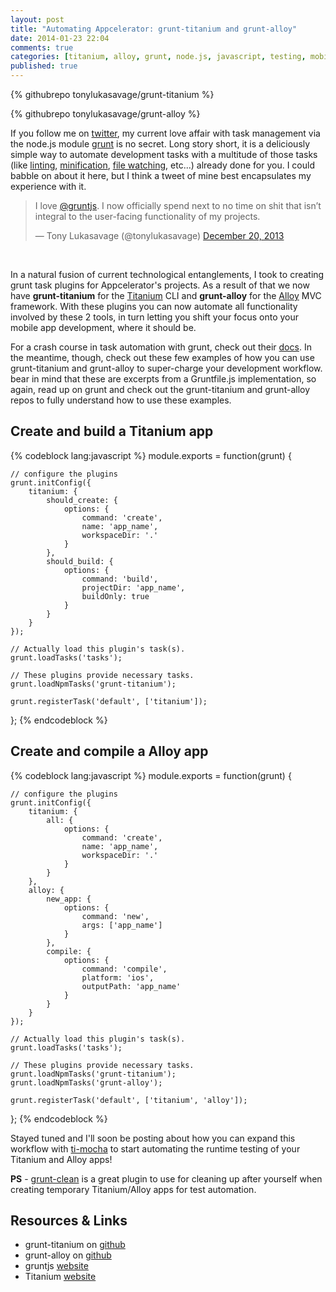 ```yaml
---
layout: post
title: "Automating Appcelerator: grunt-titanium and grunt-alloy"
date: 2014-01-23 22:04
comments: true
categories: [titanium, alloy, grunt, node.js, javascript, testing, mobile]
published: true
---
```


{% githubrepo tonylukasavage/grunt-titanium %}

{% githubrepo tonylukasavage/grunt-alloy %}

If you follow me on [twitter](https://twitter.com/tonylukasavage), my current love affair with task management via the node.js module [grunt](http://gruntjs.com/) is no secret. Long story short, it is a deliciously simple way to automate development tasks with a multitude of those tasks (like [linting](https://github.com/gruntjs/grunt-contrib-jshint), [minification](https://github.com/gruntjs/grunt-contrib-uglify), [file watching](https://npmjs.org/package/grunt-contrib-watch), etc...) already done for you. I could babble on about it here, but I think a tweet of mine best encapsulates my experience with it.<!-- more -->

<blockquote class="twitter-tweet" lang="en"><p>I love <a href="https://twitter.com/gruntjs">@gruntjs</a>. I now officially spend next to no time on shit that isn’t integral to the user-facing functionality of my projects.</p>&mdash; Tony Lukasavage (@tonylukasavage) <a href="https://twitter.com/tonylukasavage/statuses/414071952039772160">December 20, 2013</a></blockquote>
<script async src="//platform.twitter.com/widgets.js" charset="utf-8"></script><br>

In a natural fusion of current technological entanglements, I took to creating grunt task plugins for Appcelerator's projects. As a result of that we now have **grunt-titanium** for the [Titanium](https://npmjs.org/package/titanium) CLI and **grunt-alloy** for the [Alloy](https://npmjs.org/package/alloy) MVC framework. With these plugins you can now automate all functionality involved by these 2 tools, in turn letting you shift your focus onto your mobile app development, where it should be.

For a crash course in task automation with grunt, check out their [docs](http://gruntjs.com/getting-started). In the meantime, though, check out these few examples of how you can use grunt-titanium and grunt-alloy to super-charge your development workflow. bear in mind that these are excerpts from a Gruntfile.js implementation, so again, read up on grunt and check out the grunt-titanium and grunt-alloy repos to fully understand how to use these examples.

## Create and build a Titanium app

{% codeblock lang:javascript %}
module.exports = function(grunt) {

	// configure the plugins
	grunt.initConfig({
		titanium: {
			should_create: {
				options: {
					command: 'create',
					name: 'app_name',
					workspaceDir: '.'
				}
			},
			should_build: {
				options: {
					command: 'build',
					projectDir: 'app_name',
					buildOnly: true
				}
			}
		}
	});

	// Actually load this plugin's task(s).
	grunt.loadTasks('tasks');

	// These plugins provide necessary tasks.
	grunt.loadNpmTasks('grunt-titanium');

	grunt.registerTask('default', ['titanium']);
};
{% endcodeblock %}

## Create and compile a Alloy app

{% codeblock lang:javascript %}
module.exports = function(grunt) {

	// configure the plugins
	grunt.initConfig({
		titanium: {
			all: {
				options: {
					command: 'create',
					name: 'app_name',
					workspaceDir: '.'
				}
			}
		},
		alloy: {
			new_app: {
				options: {
					command: 'new',
					args: ['app_name']
				}
			},
			compile: {
				options: {
					command: 'compile',
					platform: 'ios',
					outputPath: 'app_name'
				}
			}
		}
	});

	// Actually load this plugin's task(s).
	grunt.loadTasks('tasks');

	// These plugins provide necessary tasks.
	grunt.loadNpmTasks('grunt-titanium');
	grunt.loadNpmTasks('grunt-alloy');

	grunt.registerTask('default', ['titanium', 'alloy']);
};
{% endcodeblock %}

Stayed tuned and I'll soon be posting about how you can expand this workflow with [ti-mocha](https://github.com/tonylukasavage/ti-mocha) to start automating the runtime testing of your Titanium and Alloy apps!

**PS** - [grunt-clean](https://github.com/gruntjs/grunt-contrib-clean) is a great plugin to use for cleaning up after yourself when creating temporary Titanium/Alloy apps for test automation.

## Resources & Links

* grunt-titanium on [github](https://github.com/tonylukasavage/grunt-titanium)
* grunt-alloy on [github](https://github.com/tonylukasavage/grunt-alloy)
* gruntjs [website](http://gruntjs.com/)
* Titanium [website](http://www.appcelerator.com/titanium/)